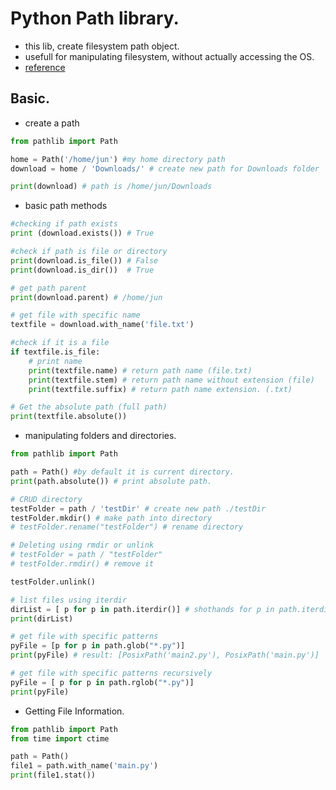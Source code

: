 # Python Path library.

- this lib, create filesystem path object.
- usefull for manipulating filesystem, without actually accessing the OS.
- [reference]('https://docs.python.org/3/library/pathlib.html)

## Basic.

- create a path

```py
from pathlib import Path

home = Path('/home/jun') #my home directory path
download = home / 'Downloads/' # create new path for Downloads folder

print(download) # path is /home/jun/Downloads
```

- basic path methods

```py
#checking if path exists
print (download.exists()) # True

#check if path is file or directory
print(download.is_file()) # False
print(download.is_dir())  # True

# get path parent
print(download.parent) # /home/jun

# get file with specific name
textfile = download.with_name('file.txt')

#check if it is a file
if textfile.is_file:
    # print name
    print(textfile.name) # return path name (file.txt)
    print(textfile.stem) # return path name without extension (file)
    print(textfile.suffix) # return path name extension. (.txt)

# Get the absolute path (full path)
print(textfile.absolute())
```

- manipulating folders and directories.

```py
from pathlib import Path

path = Path() #by default it is current directory.
print(path.absolute()) # print absolute path.

# CRUD directory
testFolder = path / 'testDir' # create new path ./testDir
testFolder.mkdir() # make path into directory
# testFolder.rename("testFolder") # rename directory

# Deleting using rmdir or unlink
# testFolder = path / "testFolder"
# testFolder.rmdir() # remove it

testFolder.unlink()

# list files using iterdir
dirList = [ p for p in path.iterdir()] # shothands for p in path.iterdir(): return p
print(dirList)

# get file with specific patterns
pyFile = [p for p in path.glob("*.py")]
print(pyFile) # result: [PosixPath('main2.py'), PosixPath('main.py')]

# get file with specific patterns recursively
pyFile = [ p for p in path.rglob("*.py")]
print(pyFile)
```

- Getting File Information.

```py
from pathlib import Path
from time import ctime

path = Path()
file1 = path.with_name('main.py')
print(file1.stat())
```
